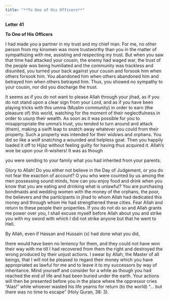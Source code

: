 ```yaml
---
title: "**To One of His Officers**" 
---
```

**Letter 41**

**To One of His Officers**

I had made you a partner in my trust and my chief man\. For me, no other person from my kinsmen was more trustworthy than you in the matter of sympathizing with me, assisting and respecting my trust\. But when you saw that time had attacked your cousin, the enemy had waged war, the trust of the people was being humiliated and the community was trackless and disunited, you turned your back against your cousin and forsook him when others forsook him\. You abandoned him when others abandoned him and betrayed him when others betrayed him\. Thus, you showed no sympathy to your cousin, nor did you discharge the trust\.

It seems as if you do not want to please Allah through your jihad, as if you do not stand upon a clear sign from your Lord, and as if you have been playing tricks with this umma \(Muslim community\) in order to earn \(the pleasure of\) this world, watching for the moment of their neglectfulness in order to usurp their wealth\. As soon as it was possible for you to misappropriate the umma’s trust, you tended to turn around and attack \(them\), making a swift leap to snatch away whatever you could from their property\. Such a property was intended for their widows and orphans\. You did so like a wolf snatching a wounded and helpless goat\. Then you happily loaded it off to Hijaz without feeling guilty for having thus acquired it\. Allah’s woe be upon your ill\-wishers\! It was as though

<a id="page790"></a>you were sending to your family what you had inherited from your parents\.

Glory to Allah\! Do you either not believe in the Day of Judgement, or you do not fear the exaction of account? O you who were counted by us among the men possessing sound minds, how can you enjoy food and drink when you know that you are eating and drinking what is unlawful? You are purchasing bondmaids and wedding women with the money of the orphans, the poor, the believers and the participants in jihad to whom Allah had dedicated this money and through whom He had strengthened these cities\. Fear Allah and return to these people their properties\. If you do not do so and Allah grants me power over you, I shall excuse myself before Allah about you and strike you with my sword with which I did not strike anyone but that he went to Hell\.

By Allah, even if Hassan and Hussain \(x\) had done what you did,

there would have been no leniency for them, and they could not have won their way with me till I had recovered from them the right and destroyed the wrong produced by their unjust actions\. I swear by Allah, the Master of all beings, that I will not be pleased to regard their money which you have appropriated as lawful for me and to leave it to my successors by way of inheritance\. Mind yourself and consider for a while as though you had reached the end of life and had been buried under the earth\. Your actions will then be presented before you in the place where the oppressor cries “Alas\!” while whoever wasted his life yearns for return \(to the world\) “\.\.\. but there was no time to escape” \(Holy Quran, 38: 3\)\.

